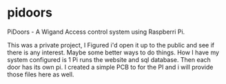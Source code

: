 # pidoors
PiDoors - A Wigand Access control system using Raspberri Pi.

This was a private project, I Figured i'd open it up to the public and see if there is any interest. Maybe some better ways to do things. 
How I have my system configured is 1 Pi runs the website and sql database. Then each door has its own pi. 
I created a simple PCB to for the PI and i will provide those files here as well. 
